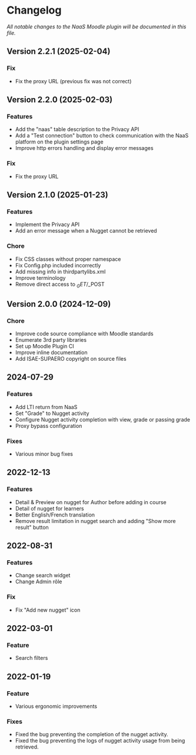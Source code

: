 # Changelog

_All notable changes to the NaaS Moodle plugin will be documented in this file._

## Version 2.2.1 (2025-02-04)

### Fix
- Fix the proxy URL (previous fix was not correct)

## Version 2.2.0 (2025-02-03)

### Features
- Add the "naas" table description to the Privacy API
- Add a "Test connection" button to check communication with the NaaS platform on the plugin settings page
- Improve http errors handling and display error messages 

### Fix
- Fix the proxy URL

## Version 2.1.0 (2025-01-23)

### Features
- Implement the Privacy API
- Add an error message when a Nugget cannot be retrieved

### Chore
- Fix CSS classes without proper namespace
- Fix Config.php included incorrectly
- Add missing info in thirdpartylibs.xml
- Improve terminology
- Remove direct access to $_GET/$_POST


## Version 2.0.0 (2024-12-09)

### Chore
- Improve code source compliance with Moodle standards
- Enumerate 3rd party libraries
- Set up Moodle Plugin CI
- Improve inline documentation
- Add ISAE-SUPAERO copyright on source files


## 2024-07-29

### Features
- Add LTI return from NaaS
- Set "Grade" to Nugget activity
- Configure Nugget activity completion with view, grade or passing grade
- Proxy bypass configuration

### Fixes
- Various minor bug fixes


## 2022-12-13

### Features
- Detail & Preview on nugget for Author before adding in course
- Detail of nugget for learners
- Better English/French translation
- Remove result limitation in nugget search and adding "Show more result" button


## 2022-08-31

### Features
- Change search widget
- Change Admin rôle

### Fix
- Fix "Add new nugget" icon


## 2022-03-01

### Feature
- Search filters


## 2022-01-19

### Feature
- Various ergonomic improvements

### Fixes
- Fixed the bug preventing the completion of the nugget activity.
- Fixed the bug preventing the logs of nugget activity usage from being retrieved.

